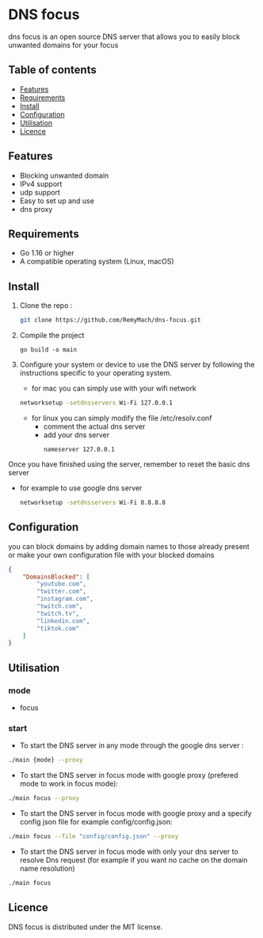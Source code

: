 # DNS focus

dns focus is an open source DNS server that allows you to easily block unwanted domains for your focus

## Table of contents

- [Features](#Features)
- [Requirements](#Requirements)
- [Install](#Install)
- [Configuration](#configuration)
- [Utilisation](#utilisation)
- [Licence](#licence)

## Features

- Blocking unwanted domain
- IPv4 support
- udp support
- Easy to set up and use
- dns proxy

## Requirements

- Go 1.16 or higher
- A compatible operating system (Linux, macOS)

## Install

1. Clone the repo :

   ```bash
   git clone https://github.com/RemyMach/dns-focus.git
   ```


2. Compile the project

    `go build -o main`

3. Configure your system or device to use the DNS server by following the instructions specific to your operating system.

    - for mac you can simply use with your wifi network
    ```bash
    networksetup -setdnsservers Wi-Fi 127.0.0.1
    ```

    - for linux you can simply modify the file /etc/resolv.conf
        - comment the actual dns server
        - add your dns server
            ```
            nameserver 127.0.0.1
            ```

Once you have finished using the server, remember to reset the basic dns server
- for example to use google dns server
    ```bash
    networksetup -setdnsservers Wi-Fi 8.8.8.8
    ```



## Configuration

you can block domains by adding domain names to those already present or make your own configuration file with your blocked domains

```json
{
    "DomainsBlocked": [
        "youtube.com",
        "twitter.com",
        "instagram.com",
        "twitch.com",
        "twitch.tv",
        "linkedin.com",
        "tiktok.com"
    ]
}
```

## Utilisation

### mode
- focus

### start

- To start the DNS server in any mode through the google dns server :

```bash
./main {mode} --proxy
```

- To start the DNS server in focus mode with google proxy (prefered mode to work in focus mode):
```bash
./main focus --proxy
```

- To start the DNS server in focus mode with google proxy and a specify config json file for example config/config.json:
```bash
./main focus --file "config/config.json" --proxy
```

- To start the DNS server in focus mode with only your dns server to resolve Dns request (for example if you want no cache on the domain name resolution)
```bash
./main focus
```


## Licence

DNS focus is distributed under the MIT license.
